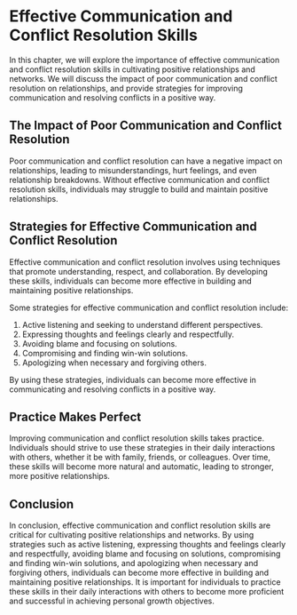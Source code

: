 Effective Communication and Conflict Resolution Skills
==================================================================================================================

In this chapter, we will explore the importance of effective communication and conflict resolution skills in cultivating positive relationships and networks. We will discuss the impact of poor communication and conflict resolution on relationships, and provide strategies for improving communication and resolving conflicts in a positive way.

The Impact of Poor Communication and Conflict Resolution
--------------------------------------------------------

Poor communication and conflict resolution can have a negative impact on relationships, leading to misunderstandings, hurt feelings, and even relationship breakdowns. Without effective communication and conflict resolution skills, individuals may struggle to build and maintain positive relationships.

Strategies for Effective Communication and Conflict Resolution
--------------------------------------------------------------

Effective communication and conflict resolution involves using techniques that promote understanding, respect, and collaboration. By developing these skills, individuals can become more effective in building and maintaining positive relationships.

Some strategies for effective communication and conflict resolution include:

1. Active listening and seeking to understand different perspectives.
2. Expressing thoughts and feelings clearly and respectfully.
3. Avoiding blame and focusing on solutions.
4. Compromising and finding win-win solutions.
5. Apologizing when necessary and forgiving others.

By using these strategies, individuals can become more effective in communicating and resolving conflicts in a positive way.

Practice Makes Perfect
----------------------

Improving communication and conflict resolution skills takes practice. Individuals should strive to use these strategies in their daily interactions with others, whether it be with family, friends, or colleagues. Over time, these skills will become more natural and automatic, leading to stronger, more positive relationships.

Conclusion
----------

In conclusion, effective communication and conflict resolution skills are critical for cultivating positive relationships and networks. By using strategies such as active listening, expressing thoughts and feelings clearly and respectfully, avoiding blame and focusing on solutions, compromising and finding win-win solutions, and apologizing when necessary and forgiving others, individuals can become more effective in building and maintaining positive relationships. It is important for individuals to practice these skills in their daily interactions with others to become more proficient and successful in achieving personal growth objectives.
